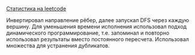 [Статистика на leetcode](https://leetcode.com/problems/all-ancestors-of-a-node-in-a-directed-acyclic-graph/submissions/926565005/)

Инвертировал направление рёбер, далее запускал DFS через каждую вершину. Для уменьшения времени исполнения использовал подход динамического программирование, т.е. запоминал и повторно использовал результаты вместо постоянного пересчета. Использовал множества для устранения дубликатов.